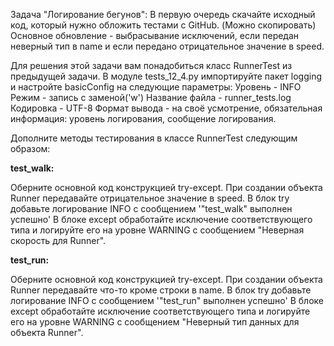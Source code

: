Задача "Логирование бегунов":
В первую очередь скачайте исходный код, который нужно обложить тестами с GitHub. (Можно скопировать)
Основное обновление - выбрасывание исключений, если передан неверный тип в name и если передано отрицательное 
значение в speed.

Для решения этой задачи вам понадобиться класс RunnerTest из предыдущей задачи.
В модуле tests_12_4.py импортируйте пакет logging и настройте basicConfig на следующие параметры:
Уровень - INFO
Режим - запись с заменой('w')
Название файла - runner_tests.log
Кодировка - UTF-8
Формат вывода - на своё усмотрение, обязательная информация: уровень логирования, сообщение логирования.

Дополните методы тестирования в классе RunnerTest следующим образом:

__test_walk:__

Оберните основной код конструкцией try-except.
При создании объекта Runner передавайте отрицательное значение в speed.
В блок try добавьте логирование INFO с сообщением '"test_walk" выполнен успешно'
В блоке except обработайте исключение соответствующего типа и логируйте его на уровне WARNING с сообщением 
"Неверная скорость для Runner".

__test_run:__

Оберните основной код конструкцией try-except.
При создании объекта Runner передавайте что-то кроме строки в name.
В блок try добавьте логирование INFO с сообщением '"test_run" выполнен успешно'
В блоке except обработайте исключение соответствующего типа и логируйте его на уровне WARNING с сообщением 
"Неверный тип данных для объекта Runner".
